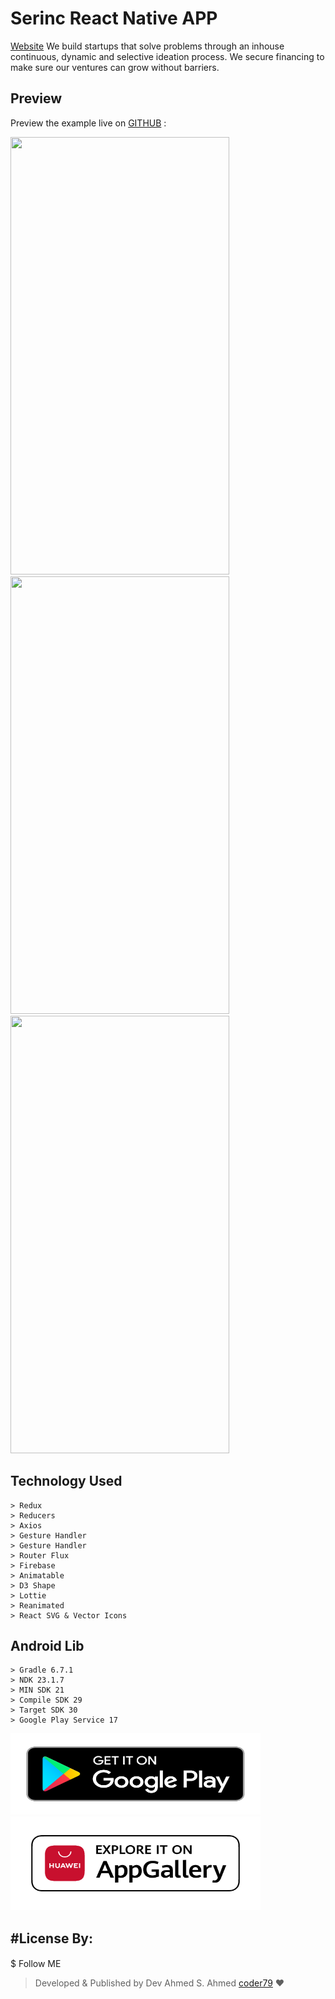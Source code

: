 # Serinc React Native APP

[Website](https://serinc.tech/)
We build startups that solve problems through an inhouse continuous, dynamic and selective ideation process. We secure financing to make sure our ventures can grow without barriers.

## Preview

Preview the example live on [GITHUB](https://github.com/Serionline/Serinc-V2/) :

<img src="./ScreenShot/1.gif" width="350" height="700" />

<img src="./ScreenShot/2.gif" width="350" height="700" />
<img src="./ScreenShot/3.gif" width="350" height="700" />

## Technology Used

```
> Redux
> Reducers
> Axios
> Gesture Handler
> Gesture Handler
> Router Flux
> Firebase
> Animatable
> D3 Shape
> Lottie
> Reanimated
> React SVG & Vector Icons
```

## Android Lib

```
> Gradle 6.7.1
> NDK 23.1.7
> MIN SDK 21
> Compile SDK 29
> Target SDK 30
> Google Play Service 17
```

<a href="https://play.google.com/store/apps/details?id=com.serinc">
<img src="./ScreenShot/google.png" width="400" height="130" />
</a>
<a href="https://appgallery.huawei.com/#/app/C103175921">
<img src="./ScreenShot/huawei.png" width="400" height="150" />
</a>

## #License By:

####

$ Follow ME

> Developed & Published by Dev Ahmed S. Ahmed [coder79](https://coder79.online/) ❤
